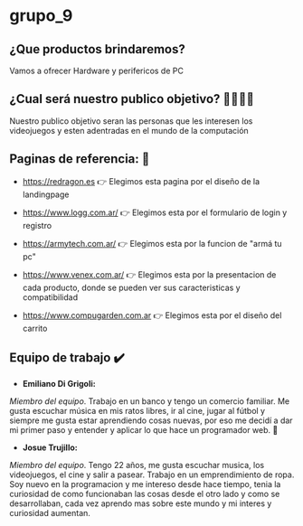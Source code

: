 # grupo_9

## ¿Que productos brindaremos?

Vamos a ofrecer Hardware y perifericos de PC

## ¿Cual será nuestro publico objetivo? :family_man_man_boy_boy:

Nuestro publico objetivo seran las personas que les interesen los videojuegos y esten adentradas en el mundo de la computación

## Paginas de referencia:       :mag_right:

* https://redragon.es 👉 Elegimos esta pagina por el diseño de la landingpage

* https://www.logg.com.ar/ 👉 Elegimos esta por el formulario de login y registro

* https://armytech.com.ar/ 👉 Elegimos esta por la funcion de "armá tu pc"

* https://www.venex.com.ar/ 👉 Elegimos esta por la presentacion de cada producto, donde se pueden ver sus caracteristicas y compatibilidad

* https://www.compugarden.com.ar 👉 Elegimos esta por el diseño del carrito

## Equipo de trabajo :heavy_check_mark:

- **Emiliano Di Grigoli:** 

*Miembro del equipo*. Trabajo en un banco y tengo un comercio familiar. Me gusta escuchar música en mis ratos libres, ir al cine, jugar al fútbol y siempre me gusta estar aprendiendo cosas nuevas, por eso me decidí a dar mi primer paso y entender y aplicar lo que hace un programador web. :call_me_hand:

- **Josue Trujillo:** 

*Miembro del equipo*. Tengo 22 años, me gusta escuchar musica, los videojuegos, el cine y salir a pasear. Trabajo en un emprendimiento de ropa. Soy nuevo en la programacion y me intereso desde hace tiempo, tenia la curiosidad de como funcionaban las cosas desde el otro lado y como se desarrollaban, cada vez aprendo mas sobre este mundo y mi interes y curiosidad aumentan.
